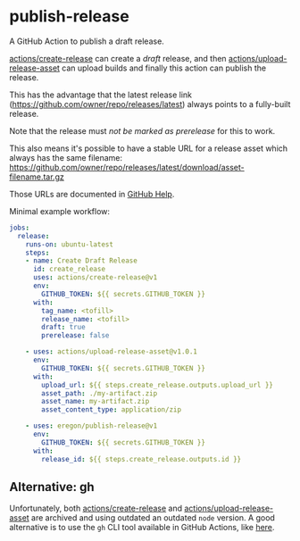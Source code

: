# publish-release

A GitHub Action to publish a draft release.

[actions/create-release](https://github.com/actions/create-release) can create a *draft* release,
and then [actions/upload-release-asset](https://github.com/actions/upload-release-asset)
can upload builds and finally this action can publish the release.

This has the advantage that the latest release link (https://github.com/owner/repo/releases/latest)
always points to a fully-built release.

Note that the release must *not be marked as prerelease* for this to work.

This also means it's possible to have a stable URL for a release asset which always has the same filename:
https://github.com/owner/repo/releases/latest/download/asset-filename.tar.gz

Those URLs are documented in [GitHub Help](https://help.github.com/en/github/administering-a-repository/linking-to-releases#linking-to-the-latest-release).

Minimal example workflow:

```yaml
jobs:
  release:
    runs-on: ubuntu-latest
    steps:
    - name: Create Draft Release
      id: create_release
      uses: actions/create-release@v1
      env:
        GITHUB_TOKEN: ${{ secrets.GITHUB_TOKEN }}
      with:
        tag_name: <tofill>
        release_name: <tofill>
        draft: true
        prerelease: false

    - uses: actions/upload-release-asset@v1.0.1
      env:
        GITHUB_TOKEN: ${{ secrets.GITHUB_TOKEN }}
      with:
        upload_url: ${{ steps.create_release.outputs.upload_url }}
        asset_path: ./my-artifact.zip
        asset_name: my-artifact.zip
        asset_content_type: application/zip

    - uses: eregon/publish-release@v1
      env:
        GITHUB_TOKEN: ${{ secrets.GITHUB_TOKEN }}
      with:
        release_id: ${{ steps.create_release.outputs.id }}

```

## Alternative: gh

Unfortunately, both [actions/create-release](https://github.com/actions/create-release) and [actions/upload-release-asset](https://github.com/actions/upload-release-asset) are archived and using outdated an outdated `node` version.
A good alternative is to use the `gh` CLI tool available in GitHub Actions, like [here](https://github.com/ruby/ruby-dev-builder/blob/b0bf59a17c17985d4692243d4689c273f6348fa5/.github/workflows/build.yml#L177-L181).
